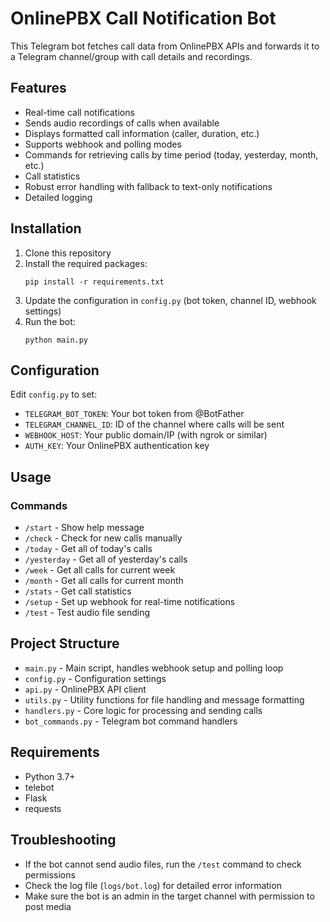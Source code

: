 # OnlinePBX Call Notification Bot

This Telegram bot fetches call data from OnlinePBX APIs and forwards it to a Telegram channel/group with call details and recordings.

## Features

- Real-time call notifications
- Sends audio recordings of calls when available
- Displays formatted call information (caller, duration, etc.)
- Supports webhook and polling modes
- Commands for retrieving calls by time period (today, yesterday, month, etc.)
- Call statistics
- Robust error handling with fallback to text-only notifications
- Detailed logging

## Installation

1. Clone this repository
2. Install the required packages:
   ```
   pip install -r requirements.txt
   ```
3. Update the configuration in `config.py` (bot token, channel ID, webhook settings)
4. Run the bot:
   ```
   python main.py
   ```

## Configuration

Edit `config.py` to set:

- `TELEGRAM_BOT_TOKEN`: Your bot token from @BotFather
- `TELEGRAM_CHANNEL_ID`: ID of the channel where calls will be sent
- `WEBHOOK_HOST`: Your public domain/IP (with ngrok or similar)
- `AUTH_KEY`: Your OnlinePBX authentication key

## Usage

### Commands

- `/start` - Show help message
- `/check` - Check for new calls manually
- `/today` - Get all of today's calls
- `/yesterday` - Get all of yesterday's calls
- `/week` - Get all calls for current week
- `/month` - Get all calls for current month
- `/stats` - Get call statistics
- `/setup` - Set up webhook for real-time notifications
- `/test` - Test audio file sending

## Project Structure

- `main.py` - Main script, handles webhook setup and polling loop
- `config.py` - Configuration settings
- `api.py` - OnlinePBX API client
- `utils.py` - Utility functions for file handling and message formatting
- `handlers.py` - Core logic for processing and sending calls
- `bot_commands.py` - Telegram bot command handlers

## Requirements

- Python 3.7+
- telebot
- Flask
- requests

## Troubleshooting

- If the bot cannot send audio files, run the `/test` command to check permissions
- Check the log file (`logs/bot.log`) for detailed error information
- Make sure the bot is an admin in the target channel with permission to post media
